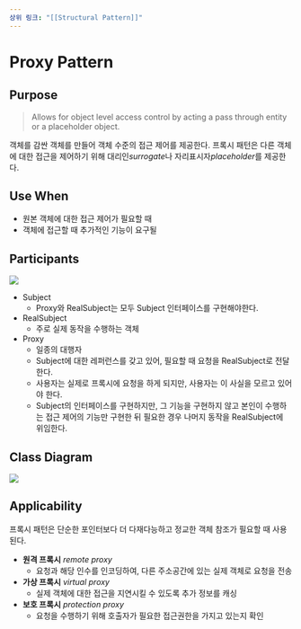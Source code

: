 ```yaml
---
상위 링크: "[[Structural Pattern]]"
---
```

# Proxy Pattern
## Purpose
> Allows for object level access control by acting a pass through entity or a placeholder object.

객체를 감싼 객체를 만들어 객체 수준의 접근 제어를 제공한다. 프록시 패턴은 다른 객체에 대한 접근을 제어하기 위해 대리인*surrogate*나 자리표시자*placeholder*를 제공한다.

## Use When
* 원본 객체에 대한 접근 제어가 필요할 때
* 객체에 접근할 때 추가적인 기능이 요구될 

## Participants
![](https://i.imgur.com/d9bDVGp.png)


* Subject
	* Proxy와 RealSubject는 모두 Subject 인터페이스를 구현해야한다.
* RealSubject
	* 주로 실제 동작을 수행하는 객체
* Proxy
	* 일종의 대행자
	* Subject에 대한 레퍼런스를 갖고 있어, 필요할 때 요청을 RealSubject로 전달한다.
	* 사용자는 실제로 프록시에 요청을 하게 되지만, 사용자는 이 사실을 모르고 있어야 한다.
	* Subject의 인터페이스를 구현하지만, 그 기능을 구현하지 않고 본인이 수행하는 접근 제어의 기능만 구현한 뒤 필요한 경우 나머지 동작을 RealSubject에 위임한다.

## Class Diagram
![](https://i.imgur.com/ukr3hIP.png)

## Applicability
프록시 패턴은 단순한 포인터보다 더 다재다능하고 정교한 객체 참조가 필요할 때 사용된다.
* **원격 프록시** *remote proxy*
	* 요청과 해당 인수를 인코딩하여, 다른 주소공간에 있는 실제 객체로 요청을 전송
* **가상 프록시** *virtual proxy*
	* 실제 객체에 대한 접근을 지연시킬 수 있도록 추가 정보를 캐싱
* **보호 프록시** *protection proxy*
	* 요청을 수행하기 위해 호출자가 필요한 접근권한을 가지고 있는지 확인